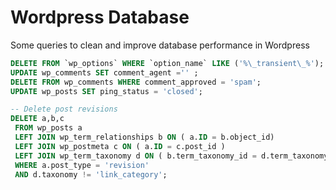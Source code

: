 # Wordpress Database

Some queries to clean and improve database performance in Wordpress

```sql
DELETE FROM `wp_options` WHERE `option_name` LIKE ('%\_transient\_%');
UPDATE wp_comments SET comment_agent ='' ;
DELETE FROM wp_comments WHERE comment_approved = 'spam';
UPDATE wp_posts SET ping_status = 'closed';

-- Delete post revisions
DELETE a,b,c
 FROM wp_posts a
 LEFT JOIN wp_term_relationships b ON ( a.ID = b.object_id)
 LEFT JOIN wp_postmeta c ON ( a.ID = c.post_id )
 LEFT JOIN wp_term_taxonomy d ON ( b.term_taxonomy_id = d.term_taxonomy_id)
 WHERE a.post_type = 'revision'
 AND d.taxonomy != 'link_category';
```
